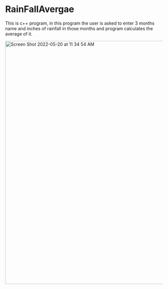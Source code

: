 # RainFallAvergae

This is c++ program, in this program the user is asked to enter 3 months name and inches of rainfall in those months and program calculates the average of it. 


<img width="774" alt="Screen Shot 2022-05-20 at 11 34 54 AM" src="https://user-images.githubusercontent.com/91497158/169591369-992af70e-d622-4dbc-b41e-c211bed77e95.png">
